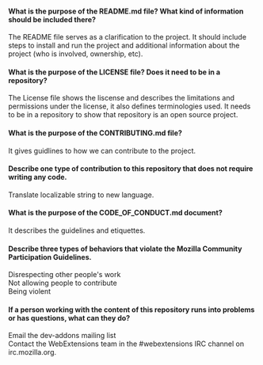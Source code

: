 #### What is the purpose of the README.md file? What kind of information should be included there? 
The README file serves as a clarification to the project. It should include steps to install and run the project and additional information about the project (who is involved, ownership, etc). 
#### What is the purpose of the LICENSE file? Does it need to be in a repository? 
The License file shows the liscense and describes the limitations and permissions under the license, it also defines terminologies used. It needs to be in a repository to show that repository is an open source project. 
#### What is the purpose of the CONTRIBUTING.md file?
It gives guidlines to how we can contribute to the project. 
#### Describe one type of contribution to this repository that does not require writing any code.
Translate localizable string to new language. 
#### What is the purpose of the CODE_OF_CONDUCT.md document?
It describes the guidelines and etiquettes.
#### Describe three types of behaviors that violate the Mozilla Community Participation Guidelines.
Disrespecting other people's work <br>
Not allowing people to contribute <br>
Being violent 
#### If a person working with the content of this repository runs into problems or has questions, what can they do?
Email the dev-addons mailing list <br>
Contact the WebExtensions team in the #webextensions IRC channel on irc.mozilla.org.
